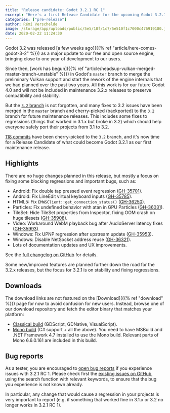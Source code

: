 ```yaml
---
title: "Release candidate: Godot 3.2.1 RC 1"
excerpt: "Here's a first Release Candidate for the upcoming Godot 3.2.1 maintenance release, which fixes various issues reported against the recently released version 3.2. Please test it to ensure that everything works as expected before we push the stable release."
categories: ["pre-release"]
author: Rémi Verschelde
image: /storage/app/uploads/public/5e5/10f/1c7/5e510f1c7000c476919180.jpg
date: 2020-02-22 11:24:30
---
```


Godot 3.2 was released [a few weeks ago]({{% ref "article/here-comes-godot-3-2" %}}) as a major update to our free and open source engine, bringing close to one year of development to our users.

Since then, [work has begun]({{% ref "article/headsup-vulkan-merged-master-branch-unstable" %}}) in Godot's `master` branch to merge the preliminary Vulkan support and start the rework of the engine internals that we had planned over the past two years. All this work is for our future Godot 4.0 and will not be included in maintenance 3.2.x releases to preserve compatibility and stability.

But the [`3.2` branch](https://github.com/godotengine/godot/commits/3.2) is not forgotten, and many fixes to 3.2 issues have been merged in the `master` branch and cherry-picked (backported) to the `3.2` branch for future maintenance releases. This includes some fixes to regressions (things that worked in 3.1.x but broke in 3.2) which should help everyone safely port their projects from 3.1 to 3.2.

[118 commits](https://github.com/godotengine/godot/compare/3.2-stable...1bc1939c63e07c6a03dbb258d765e0f450559706) have been cherry-picked to the `3.2` branch, and it's now time for a Release Candidate of what could become Godot 3.2.1 as our first maintenance release.

## Highlights

There are no huge changes planned in this release, but mostly a focus on fixing some blocking regressions and important bugs, such as:

- Android: Fix double tap pressed event regression ([GH-35701](https://github.com/godotengine/godot/pull/35701)).
- Android: Fix LineEdit virtual keyboard inputs ([GH-35785](https://github.com/godotengine/godot/pull/35785)).
- HTML5: Fix `EMWSClient::get_connection_status()` ([GH-36250](https://github.com/godotengine/godot/pull/36250)).
- Particles: Fix undefined behavior with atan in GPU Particles ([GH-36031](https://github.com/godotengine/godot/pull/36031)).
- TileSet: Hide TileSet properties from Inspector, fixing OOM crash on huge tilesets ([GH-35908](https://github.com/godotengine/godot/pull/35908)).
- Video: Workaround WebM playback bug after AudioServer latency fixes ([GH-35993](https://github.com/godotengine/godot/pull/35993)).
- Windows: Fix UPNP regression after upstream update ([GH-35953](https://github.com/godotengine/godot/pull/35953)).
- Windows: Disable NetSocket address reuse ([GH-36321](https://github.com/godotengine/godot/pull/36321)).
- Lots of documentation updates and UX improvements.

See the [full changelog on GitHub](https://github.com/godotengine/godot/compare/3.2-stable...1bc1939c63e07c6a03dbb258d765e0f450559706) for details.

Some new/improved features are planned further down the road for the 3.2.x releases, but the focus for 3.2.1 is on stability and fixing regressions.

## Downloads

The download links are not featured on the [Download]({{% ref "download" %}}) page for now to avoid confusion for new users. Instead, browse one of our download repository and fetch the editor binary that matches your platform:

- [Classical build](https://downloads.tuxfamily.org/godotengine/3.2.1/rc1/) (GDScript, GDNative, VisualScript).
- [Mono build](https://downloads.tuxfamily.org/godotengine/3.2.1/rc1/mono) (C# support + all the above). You need to have MSBuild and .NET Framework 4.7 installed to use the Mono build. Relevant parts of Mono 6.6.0.161 are included in this build.

## Bug reports

As a tester, you are encouraged to [open bug reports](https://github.com/godotengine/godot/issues) if you experience issues with 3.2.1 RC 1. Please check first the [existing issues on GitHub](https://github.com/godotengine/godot/issues), using the search function with relevant keywords, to ensure that the bug you experience is not known already.

In particular, any change that would cause a regression in your projects is very important to report (e.g. if something that worked fine in 3.1.x or 3.2 no longer works in 3.2.1 RC 1).

